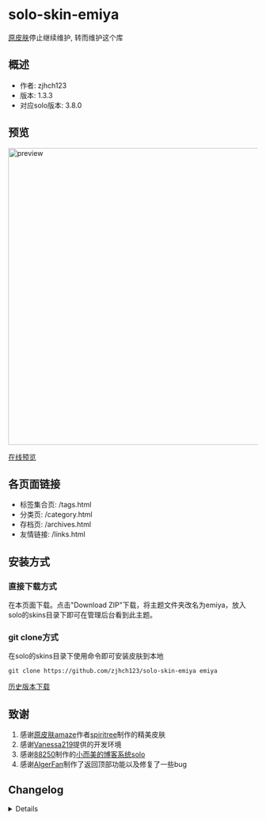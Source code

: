 # solo-skin-emiya

[原皮肤](https://github.com/zjhch123/solo-skin-amaze)停止继续维护, 转而维护这个库

## 概述

- 作者: zjhch123
- 版本: 1.3.3
- 对应solo版本: 3.8.0

## 预览

<img src="https://image.hduzplus.xyz/image/1557897716540.jpg" alt="preview" width="600">

[在线预览](https://blog.hduzplus.xyz?from=github_page)

## 各页面链接

- 标签集合页: /tags.html
- 分类页: /category.html
- 存档页: /archives.html
- 友情链接: /links.html

## 安装方式

### 直接下载方式

在本页面下载。点击"Download ZIP"下载，将主题文件夹改名为emiya，放入solo的skins目录下即可在管理后台看到此主题。

### git clone方式

在solo的skins目录下使用命令即可安装皮肤到本地

```shell
git clone https://github.com/zjhch123/solo-skin-emiya emiya
```

[历史版本下载](https://github.com/zjhch123/solo-skin-emiya/releases)

## 致谢

1. 感谢[原皮肤amaze](https://github.com/spiritree/typecho-theme-amaze)作者[spiritree](https://github.com/spiritree)制作的精美皮肤
2. 感谢[Vanessa219](https://github.com/Vanessa219)提供的开发环境
3. 感谢[88250](https://github.com/88250)制作的[小而美的博客系统solo](https://github.com/b3log/solo)
4. 感谢[AlgerFan](https://github.com/AlgerFan)制作了返回顶部功能以及修复了一些bug

## Changelog

<details>

### 1.0.0

1. 重构css/scss、js，重写部分css样式与js逻辑，删除不必要的js逻辑
2. 重构模板文件，模板更通用化
3. 遵循社区皮肤开发规范

### 1.0.1

1. 增加移动端字体大小与行间距

### 1.1.0

1. 增加文章页面分享功能 - 微博、QQ空间、微信
2. 更换头图为更清晰的图片

### 1.1.1

1. 优化在小屏手机下的样式

### 1.1.2

1. 修复文章标题在小屏手机下不换行的bug
2. 增加打zip包脚本

### 1.1.3

1. 优化在小屏手机下的样式

### 1.1.4

1. 评论模块 - 优化在小屏手机下的样式

### 1.1.5

1. 修复代码块过长导致的溢出问题

### 1.1.6

1. 优化部分样式
2. 评论mouseover事件取消，改为click显示高亮

### 1.2.0

1. 增加返回顶部功能 （感谢[AlgerFan](https://github.com/AlgerFan)
2. 增加分类页面，链接: `/category.html`
3. 增加文章目录
4. 移除默认添加的导航栏
5. 修复部分样式问题

### 1.2.1

1. 修复目录样式问题

### 1.2.2

1. 修复存档页面当某个月份文章数为0时的显示问题

### 1.2.3

1. 适配solo 3.6.7
2. 优化: 分类页面内各个分类链接在当前页面打开

### 1.3.0

1. 适配solo 3.8.0, 使用社区静态分析组件、vcomment组件
2. 优化侧边栏，删除 评论最多/访问最多 文章

### 1.3.1

1. 优化文章目录展示逻辑

### 1.3.2

1. 修复因缺失模板变量导致的问题
2. 隐藏侧栏中count为0的archive
3. 重新压缩js/css

### 1.3.3

1. 修复某些情况下文章目录会消失的问题

</details>

